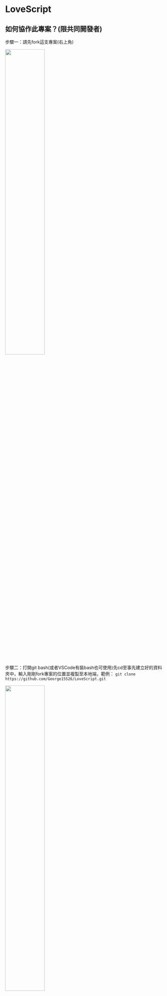 # LoveScript

## 如何協作此專案？(限共同開發者)

步驟一：請先fork這支專案(右上角)

<img height="50%" src="https://github.com/user-attachments/assets/f68a706d-2d29-4b77-ba78-7ae72e3fd600" />

步驟二：打開git bash(或者VSCode有裝bash也可使用)先cd至事先建立好的資料夾中，輸入剛剛fork專案的位置並複製至本地端，範例： `git clone https://github.com/George15526/LoveScript.git`

<img height="50%" src="https://github.com/user-attachments/assets/6e491b4a-2618-4ede-bba3-d50a679df5dc" />

步驟三：打開Unity Hub，左側選單選擇Project，並在右上點擊"Add"，選擇"Add project from disk"，選擇剛剛clone下來的資料夾位置

<img height="50%" src="https://github.com/user-attachments/assets/1f53bd0e-9cdf-46e6-b2ac-ff56afc36d4f" />

步驟四：若有發現Unity Hub的Project裡面有LoveScript名字的專案，即可雙擊開啟專案並開始開發囉~

> 注意：在正式開發專案前，請各位確定是否將自己的專案分支改至dev，檢查方式為輸入`git branch`，若不是dev，則請輸入指令`git checkout -b dev`，即可轉至分支dev
> 注意：若在VSCode的話，在畫面的左下角可更容易知道現在的分支狀況

> <img height="50%" src="https://github.com/user-attachments/assets/ba01decf-3d10-4a6e-8a71-16fbbb8d35d4" />

## Git如何使用？(給還不會使用或不太熟悉git的人服用)

以此專案為例，假設已經跟著上面的說明成功將專案clone下來後，接下來就只需要特別記三項事情(最常用)
1. git add + 要新增的檔案位置 => 新增剛剛改動的檔案
2. git commit -m "這裡放剛剛新增檔案的相關說明" => 在git中留言剛剛新增檔案的相關詳細說明(說明改動了什麼，新增？重構？樣式更改？等等其他)
3. git push -u origin dev => 將剛剛的新增並留言完畢的git檔，推至遠端的git repository的dev分支

> 例子：(branch -> dev)
> git add Assets/
> git commit -m "add a person in project"
> git push -u origin dev

而在之後專案已經clone到本地端情況下，在每一次的協作中，請一定要先至GitHub倉庫中，查看是否需要更新程式碼(有可能其他協作者有更新東西在dev中，或者經過code review後合併至專案的主要main分支中)，若需要更新程式碼，則需要在改動程式碼前，輸入`git pull`，先將更新的程式碼抓取下來，在做改動會比較好哦~